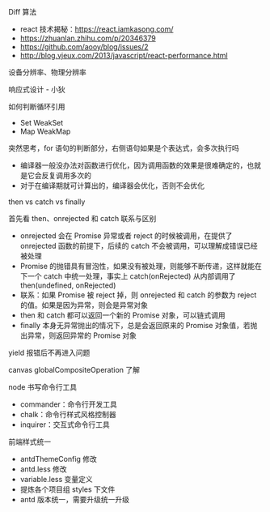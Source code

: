 Diff 算法
* react 技术揭秘：https://react.iamkasong.com/
* https://zhuanlan.zhihu.com/p/20346379
* https://github.com/aooy/blog/issues/2
* http://blog.vjeux.com/2013/javascript/react-performance.html

设备分辨率、物理分辨率

响应式设计 - 小狄

如何判断循环引用
* Set WeakSet
* Map WeakMap

突然思考，for 语句的判断部分，右侧语句如果是个表达式，会多次执行吗
* 编译器一般没办法对函数进行优化，因为调用函数的效果是很难确定的，也就是它会反复调用多次的
* 对于在编译期就可计算出的，编译器会优化，否则不会优化

then vs catch vs finally

首先看 then、onrejected 和 catch 联系与区别
* onrejected 会在 Promise 异常或者 reject 的时候被调用，在提供了 onrejected 函数的前提下，后续的 catch 不会被调用，可以理解成错误已经被处理
* Promise 的抛错具有冒泡性，如果没有被处理，则能够不断传递，这样就能在下一个 catch 中统一处理，事实上 catch(onRejected) 从内部调用了 then(undefined, onRejected)
* 联系：如果 Promise 被 reject 掉，则 onrejected 和 catch 的参数为 reject 的值。如果是因为异常，则会是异常对象
* then 和 catch 都可以返回一个新的 Promise 对象，可以链式调用
* finally 本身无异常抛出的情况下，总是会返回原来的 Promise 对象值，若抛出异常，则返回异常的 Promise 对象

yield 报错后不再进入问题

canvas globalCompositeOperation 了解

node 书写命令行工具
* commander：命令行开发工具
* chalk：命令行样式风格控制器
* inquirer：交互式命令行工具

前端样式统一
* antdThemeConfig 修改
* antd.less 修改
* variable.less 变量定义
* 提炼各个项目组 styles 下文件
* antd 版本统一，需要升级统一升级